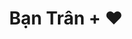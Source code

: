 ---
layout: invite
title: "Bạn Trân + ♥"
location: "nam"
time: "11 GIỜ 00"
permalink: /tran.html
---